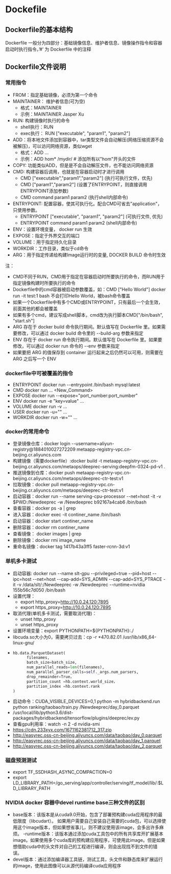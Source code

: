 # Dockefile

## Dockerfile的基本结构

Dockerfile 一般分为四部分：基础镜像信息、维护者信息、镜像操作指令和容器启动时执行指令，’#’ 为 Dockerfile 中的注释

## Dockerfile文件说明

### 常用指令
- FROM：指定基础镜像，必须为第一个命令
- MAINTAINER： 维护者信息(可为空)
  - 格式：MAINTAINER <name>
  - 示例：MAINTAINER Jasper Xu
- RUN: 构建镜像时执行的命令
  - shell执行：RUN <command>
  - exec执行： RUN ["executable", "param1", "param2"]
- ADD：将本地文件添加到容器中，tar类型文件会自动解压(网络压缩资源不会被解压)，可以访问网络资源，类似wget
  - 格式：ADD <src>... <dest>
  - 示例：ADD hom* /mydir/  # 添加所有以"hom"开头的文件
- COPY: 功能类似ADD，但是是不会自动解压文件，也不能访问网络资源
- CMD: 构建容器后调用，也就是在容器启动时才进行调用
  - CMD ["executable","param1","param2"] (执行可执行文件，优先)
  - CMD ["param1","param2"] (设置了ENTRYPOINT，则直接调用ENTRYPOINT添加参数)
  - CMD command param1 param2 (执行shell内部命令)
- ENTRYPOINT: 配置容器，使其可执行化。配合CMD可省去"application"，只使用参数。
  - ENTRYPOINT ["executable", "param1", "param2"] (可执行文件, 优先)
  - ENTRYPOINT command param1 param2 (shell内部命令)
- ENV：设置环境变量， docker run 生效
- EXPOSE：指定于外界交互的端口
- VOLUME：用于指定持久化目录
- WORKDIR：工作目录，类似于cd命令
- ARG：用于指定传递给构建Image运行时的变量, DOCKER BUILD 命令时生效

注：
- CMD不同于RUN，CMD用于指定在容器启动时所要执行的命令，而RUN用于指定镜像构建时所要执行的命令
- Dockerfile中的cmd容器被启动参数覆盖，如：CMD ["Hello World"] docker run -it test:1  bash 不会打印Hello World，被bash命令覆盖
- 如果一个Dockerfile中有多个CMD或ENTRYPOINT，只有最后一个会生效，前面其他的都会被覆盖
-  如果有多个cmd，建议写成shell脚本，cmd改为执行脚本CMD["/bin/bash", "start.sh"]
-  ARG 存在于 docker build 命令执行期间。默认值写在 Dockerfile 里。如果需要修改，可以通过 docker build 命令里的 --build-arg 参数来指定
-  ENV 存在于 docker run 命令执行期间。默认值写在 Dockerfile 里。如果要修改，可以通过 docker run 命令的 --env 参数来指定
-  如果要把 ARG 的值保存到 container 运行起来之后仍然可以可用，则需要在 ARG 之后写一个 ENV

### dockerfile中可被覆盖的指令
- ENTRYPOINT     docker run --entrypoint /bin/bash mysql:latest 
- CMD       docker run ... <New_Command>
- EXPOSE  docker run --expose="port_number:port_number"
- ENV    docker run -e "key=value" ...
- VOLUME    docker run -v ...
- USER docker run -u="" ...
- WORKDIR  docker run -w="" ...


### docker的常用命令
- 登录镜像仓库：docker login --username=aliyun-registry@1884010027272209 metaapp-registry-vpc.cn-beijing.cr.aliyuncs.com
- 构建镜像（需要dockerfile）:docker build  -t metaapp-registry-vpc.cn-beijing.cr.aliyuncs.com/metaops/deeprec-serving:deepfm-0324-pd-v1 .
- 推送镜像到仓库：docker push   metaapp-registry-vpc.cn-beijing.cr.aliyuncs.com/metaops/deeprec-ctr-test:v1
- 拉取镜像：docker pull metaapp-registry-vpc.cn-beijing.cr.aliyuncs.com/metaops/deeprec-ctr-test:v1
- 启动容器：docker run --name serving-cpu-processor  --net=host  -it -v $PWD:/Newdeeprec  -w /Newdeeprec b92167a4cab6 /bin/bash
- 查看容器：docker ps -a | grep
- 进入容器：docker exec -it continer_name /bin/bash
- 启动容器：docker start continer_name
- 删除容器：docker rm continer_name
- 查看镜像： docker images | grep
- 删除镜像：docker rmi image_name
- 重命名镜像：docker tag 1417b43a3ff5 faster-rcnn-3d:v1

### 单机多卡测试
- 启动容器: docker run --name slt-gpu   --privileged=true --pid=host --ipc=host --net=host --cap-add=SYS_ADMIN  --cap-add=SYS_PTRACE -it -v /data/slt/:/Newdeeprec  -w /Newdeeprec --runtime=nvidia 155b56c7d050  /bin/bash
- 设置代理：
  - export http_proxy=http://10.0.24.120:7895
  - export https_proxy=http://10.0.24.120:7895
- 取消代理(单机多卡测试，需要取消代理)：
  - unset http_proxy
  - unset https_proxy
- 设置环境变量：export PYTHONPATH=${PYTHONPATH}:./
- libcuda.so大小为0，需要拷贝过去：cp -r *470.82.01  /usr/lib/x86_64-linux-gnu/
- ```python
  hb.data.ParquetDataset(
        filenames,
        batch_size=batch_size,
        num_parallel_reads=len(filenames),
        num_parallel_parser_calls=self._args.num_parsers,
        drop_remainder=True，
        partition_count =hb.context.world_size，
        partition_index =hb.context.rank
  )
  ```
- 启动命令：CUDA_VISIBLE_DEVICES=0,1 python -m hybridbackend.run python ranking/taobao/train.py /Newdeeprec/day_0.parquet
- /usr/local/lib/python3.6/dist-packages/hybridbackend/tensorflow/plugins/deeprec/ev.py
- 查看gpu利用率：watch -n 2 -d nvidia-smi
- https://cdn.233xyx.com/1671162381712_317.zip
- http://easyrec.oss-cn-beijing.aliyuncs.com/data/taobao/day_0.parquet
- http://easyrec.oss-cn-beijing.aliyuncs.com/data/taobao/day_1.parquet 
- http://easyrec.oss-cn-beijing.aliyuncs.com/data/taobao/day_2.parquet 

### 磁盘预测测试
- export TF_SSDHASH_ASYNC_COMPACTION=0
- export LD_LIBRARY_PATH=/go_serving/app/controller/serving/tf_model/lib/:$LD_LIBRARY_PATH

### NVIDIA docker 容器中devel runtime base三种文件的区别
- base版本：该版本是从cuda9.0开始，包含了部署预构建cuda应用程序的最低限度（libcudart）。
如果用户需要自己安装自己需要的cuda包，可以选择使用这个image版本，但如果想省事儿，则不建议使用该image，会多出许多麻烦。
-runtime版本：该版本通过添加cuda工具包中的所有共享库开扩展基本image。如果使用多个cuda库的预构建应用程序，可使用此image。但是如果想借助cuda中的头文件对自己的工程进行编译，则会出现找不到文件的错误。
- devel版本：通过添加编译器工具链，测试工具，头文件和静态库来扩展运行的image，使用此图像可以从源代码编译cuda应用程序
